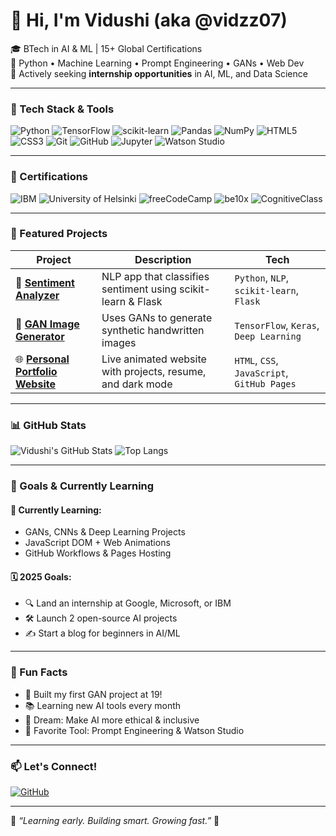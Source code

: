 # 👋 Hi, I'm Vidushi (aka @vidzz07)

🎓 BTech in AI & ML | 15+ Global Certifications  
🧠 Python • Machine Learning • Prompt Engineering • GANs • Web Dev  
💼 Actively seeking **internship opportunities** in AI, ML, and Data Science

---

### 🧠 Tech Stack & Tools  
![Python](https://img.shields.io/badge/Python-3776AB?style=for-the-badge&logo=python&logoColor=white)
![TensorFlow](https://img.shields.io/badge/TensorFlow-FF6F00?style=for-the-badge&logo=tensorflow&logoColor=white)
![scikit-learn](https://img.shields.io/badge/scikit--learn-F7931E?style=for-the-badge&logo=scikit-learn&logoColor=white)
![Pandas](https://img.shields.io/badge/Pandas-150458?style=for-the-badge&logo=pandas&logoColor=white)
![NumPy](https://img.shields.io/badge/NumPy-013243?style=for-the-badge&logo=numpy&logoColor=white)
![HTML5](https://img.shields.io/badge/HTML5-E34F26?style=for-the-badge&logo=html5&logoColor=white)
![CSS3](https://img.shields.io/badge/CSS3-1572B6?style=for-the-badge&logo=css3&logoColor=white)
![Git](https://img.shields.io/badge/Git-F05032?style=for-the-badge&logo=git&logoColor=white)
![GitHub](https://img.shields.io/badge/GitHub-181717?style=for-the-badge&logo=github&logoColor=white)
![Jupyter](https://img.shields.io/badge/Jupyter-F37626?style=for-the-badge&logo=jupyter&logoColor=white)
![Watson Studio](https://img.shields.io/badge/IBM%20Watson%20Studio-052FAD?style=for-the-badge&logo=ibm&logoColor=white)

---

### 📜 Certifications
![IBM](https://img.shields.io/badge/IBM%20Certified-blue?style=for-the-badge&logo=ibm&logoColor=white)
![University of Helsinki](https://img.shields.io/badge/Elements%20of%20AI-Helsinki-green?style=for-the-badge)
![freeCodeCamp](https://img.shields.io/badge/freeCodeCamp-Certified-brightgreen?style=for-the-badge&logo=freecodecamp)
![be10x](https://img.shields.io/badge/be10x-AI%20Tools-purple?style=for-the-badge)
![CognitiveClass](https://img.shields.io/badge/CognitiveClass-Python-orange?style=for-the-badge)

---

### 🚀 Featured Projects

| Project | Description | Tech |
|--------|-------------|------|
| 🎯 [**Sentiment Analyzer**](https://github.com/vidzz07/sentiment-analyzer) | NLP app that classifies sentiment using scikit-learn & Flask | `Python`, `NLP`, `scikit-learn`, `Flask` |
| 🧠 [**GAN Image Generator**](https://github.com/vidzz07/gan-image-generator) | Uses GANs to generate synthetic handwritten images | `TensorFlow`, `Keras`, `Deep Learning` |
| 🌐 [**Personal Portfolio Website**](https://vidzz07.github.io/portfolio-website) | Live animated website with projects, resume, and dark mode | `HTML`, `CSS`, `JavaScript`, `GitHub Pages` |

---

### 📊 GitHub Stats

![Vidushi's GitHub Stats](https://github-readme-stats.vercel.app/api?username=vidzz07&show_icons=true&theme=radical)
![Top Langs](https://github-readme-stats.vercel.app/api/top-langs/?username=vidzz07&layout=compact&theme=radical)

---

### 🎯 Goals & Currently Learning

#### 🧠 Currently Learning:
- GANs, CNNs & Deep Learning Projects
- JavaScript DOM + Web Animations
- GitHub Workflows & Pages Hosting

#### 🗓️ 2025 Goals:
- 🔍 Land an internship at Google, Microsoft, or IBM
- 🛠️ Launch 2 open-source AI projects
- ✍️ Start a blog for beginners in AI/ML

---

### 🎈 Fun Facts

- 🧩 Built my first GAN project at 19!
- 📚 Learning new AI tools every month
- 🌟 Dream: Make AI more ethical & inclusive
- 💜 Favorite Tool: Prompt Engineering & Watson Studio

---

### 📫 Let's Connect!

[![GitHub](https://img.shields.io/badge/GitHub-181717?style=for-the-badge&logo=github&logoColor=white)](https://github.com/vidzz07)


---

🧠 *“Learning early. Building smart. Growing fast.”* 🚀
